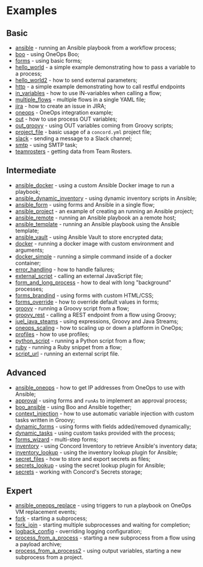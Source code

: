 # Examples

## Basic

* [ansible](ansible) - running an Ansible playbook from a workflow process;
* [boo](boo) - using OneOps Boo;
* [forms](forms) - using basic forms;
* [hello_world](hello_world) - a simple example demonstrating how to pass a variable to a process;
* [hello_world2](hello_world2) - how to send external parameters;
* [http](http) - a simple example demonstrating how to call restful endpoints
* [in_variables](in_variables) - how to use IN-variables when calling a flow;
* [multiple_flows](multiple_flows) - multiple flows in a single YAML file;
* [jira](jira) - how to create an issue in JIRA;
* [oneops](oneops) - OneOps integration example;
* [out](out) - how to use process OUT variables;
* [out_groovy](out_groovy) - using OUT variables coming from Groovy scripts;
* [project_file](project_file) - basic usage of a `concord.yml` project file;
* [slack](slack) - sending a message to a Slack channel;
* [smtp](smtp) - using SMTP task;
* [teamrosters](teamrosters) - getting data from Team Rosters.

## Intermediate

* [ansible_docker](ansible_docker) - using a custom Ansible Docker image to run a playbook;
* [ansible_dynamic_inventory](ansible_dynamic_inventory) - using dynamic inventory scripts in Ansible;
* [ansible_form](ansible_form) - using forms and Ansible in a single flow;
* [ansible_project](ansible_project) - an example of creating an running an Ansible project;
* [ansible_remote](ansible_remote) - running an Ansible playbook an a remote host;
* [ansible_template](ansible_template) - running an Ansible playbook using the Ansible template;
* [ansible_vault](ansible_vault) - using Ansible Vault to store encrypted data;
* [docker](docker) - running a docker image with custom environment and arguments;
* [docker_simple](docker_simple) - running a simple command inside of a docker container;
* [error_handling](error_handling) - how to handle failures;
* [external_script](external_script) - calling an external JavaScript file;
* [form_and_long_process](form_and_long_process) - how to deal with long "background" processes;
* [forms_brandind](forms_branding) - using forms with custom HTML/CSS;
* [forms_override](forms_override) - how to override default values in forms;
* [groovy](groovy) - running a Groovy script from a flow;
* [groovy_rest](groovy_rest) - calling a REST endpoint from a flow using Groovy;
* [juel_java_steams](juel_java_steams) - using expressions, Groovy and Java Streams;
* [oneops_scaling](oneops_scaling) - how to scaling up or down a platform in OneOps;
* [profiles](profiles) - how to use profiles;
* [python_script](python_script) - running a Python script from a flow;
* [ruby](ruby) - running a Ruby snippet from a flow;
* [script_url](script_url) - running an external script file.


## Advanced

* [ansible_oneops](ansible_oneops) - how to get IP addresses from OneOps to use with Ansible;
* [approval](approval) - using forms and `runAs` to implement an approval process;
* [boo_ansible](boo_ansible) - using Boo and Ansible together;
* [context_injection](context_injection) - how to use automatic variable injection with custom tasks written in Groovy;
* [dynamic_forms](dynamic_forms) - using forms with fields added/removed dynamically;
* [dynamic_tasks](dynamic_tasks) - using custom tasks provided with the process;
* [forms_wizard](forms_wizard) - multi-step forms;
* [inventory](inventory) - using Concord Inventory to retrieve Ansible's inventory data;
* [inventory_lookup](inventory_lookup) - using the inventory lookup plugin for Ansible;
* [secret_files](secret_files) - how to store and export secrets as files;
* [secrets_lookup](secret_lookup) - using the secret lookup plugin for Ansible;
* [secrets](secrets) - working with Concord's Secrets storage;

## Expert

* [ansible_oneops_replace](ansible_oneops_replace) - using triggers to run a playbook on OneOps VM replacement events;
* [fork](fork) - starting a subprocess;
* [fork_join](fork_join) - starting multiple subprocesses and waiting for completion;
* [logback_config](logback_config) - overriding logging configuration;
* [process_from_a_process](process_from_a_process) - starting a new subprocess from a flow using a payload archive;
* [process_from_a_process2](process_from_a_process2) - using output variables, starting a new subprocess from a project.
